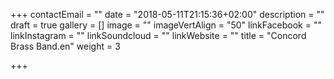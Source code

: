 +++
contactEmail = ""
date = "2018-05-11T21:15:36+02:00"
description = ""
draft = true
gallery = []
image = ""
imageVertAlign = "50"
linkFacebook = ""
linkInstagram = ""
linkSoundcloud = ""
linkWebsite = ""
title = "Concord Brass Band.en"
weight = 3

+++
